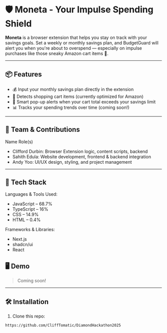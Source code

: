# 🛡️ Moneta - Your Impulse Spending Shield

**Moneta** is a browser extension that helps you stay on track with your savings goals. Set a weekly or monthly savings plan, and BudgetGuard will alert you when you're about to overspend — especially on impulse purchases like those sneaky Amazon cart items 👀.

---

## 📦 Features

- 💰 Input your monthly savings plan directly in the extension
- 🛒 Detects shopping cart items (currently optimized for Amazon)
- 🚨 Smart pop-up alerts when your cart total exceeds your savings limit
- 📊 Tracks your spending trends over time (coming soon!)

---

## 👥 Team & Contributions

Name	Role(s)
- Clifford Durbin:	Browser Extension logic, content scripts, backend
- Sahith Edula:	Website development, frontend & backend integration
- Andy Yoo:	UI/UX design, styling, and project management

---

## 🧰 Tech Stack

Languages & Tools Used:
- JavaScript – 68.7%
- TypeScript – 16%
- CSS – 14.9%
- HTML – 0.4%

Frameworks & Libraries:
- Next.js
- shadcn/ui
- React

## 🖥️ Demo

> Coming soon! 

---

## 🛠️ Installation

1. Clone this repo:

```bash
https://github.com/CliffTomatic/DiamondHackathon2025 
